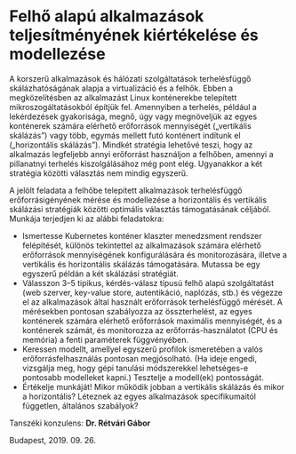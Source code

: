 # Felhő alapú alkalmazások teljesítményének kiértékelése és modellezése

A korszerű alkalmazások és hálózati szolgáltatások terhelésfüggő skálázhatóságának
alapja a virtualizáció és a felhők. Ebben a megközelítésben az alkalmazást Linux
konténerekbe telepített mikroszogáltatásokból építjük fel. Amennyiben a terhelés, például a
lekérdezések gyakorisága, megnő, úgy vagy megnöveljük az egyes konténerek számára
elérhető erőforrások mennyiségét („vertikális skálázás”) vagy több, egymás mellett futó
konténert indítunk el („horizontális skálázás”). Mindkét stratégia lehetővé teszi, hogy az
alkalmazás legfeljebb annyi erőforrást használjon a felhőben, amennyi a pillanatnyi terhelés
kiszolgálásához még pont elég. Ugyanakkor a két stratégia közötti választás nem mindig
egyszerű.

A jelölt feladata a felhőbe telepített alkalmazások terhelésfüggő erőforrásigényének
mérése és modellezése a horizontális és vertikális skálázási stratégiák közötti optimális
választás támogatásának céljából. Munkája terjedjen ki az alábbi feladatokra:
- Ismertesse Kubernetes konténer klaszter menedzsment rendszer felépítését, különös
tekintettel az alkalmazások számára elérhető erőforrások mennyiségének
konfigurálására és monitorozására, illetve a vertikális és horizontális skálázás
támogatására. Mutassa be egy egyszerű példán a két skálázási stratégiát.
- Válasszon 3–5 tipikus, kérdés-válasz típusú felhő alapú szolgáltatást (web szerver,
key-value store, autentikáció, naplózás, stb.) és végezze el az alkalmazások által
használt erőforrások terhelésfüggő mérését. A mérésekben pontosan szabályozza az
összterhelést, az egyes konténerek számára elérhető erőforrások maximális
mennyiségét, és a konténerek számát, és monitorozza az erőforrás-használatot (CPU
és memória) a fenti paraméterek függvényében.
- Keressen modellt, amellyel egyszerű profilok ismeretében a valós erőforrásfelhasználás pontosan megjósolható. (Ha ideje engedi, vizsgálja meg, hogy gépi
tanulási módszerekkel lehetséges-e pontosabb modelleket kapni.) Tesztelje a
modell(ek) pontosságát.
- Értékelje munkáját! Mikor működik jobban a vertikális skálázás és mikor a
horizontális? Léteznek az egyes alkalmazások specifikumaitól független, általános
szabályok?

Tanszéki konzulens: **Dr. Rétvári Gábor**

Budapest, 2019. 09. 26.